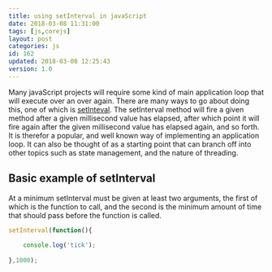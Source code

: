 ```yaml
---
title: using setInterval in javaScript
date: 2018-03-08 11:31:00
tags: [js,corejs]
layout: post
categories: js
id: 162
updated: 2018-03-08 12:25:43
version: 1.0
---
```


Many javaScript projects will require some kind of main application loop that will execute over an over again. There are many ways to go about doing this, one of which is [setInteval](https://developer.mozilla.org/en-US/docs/Web/API/WindowOrWorkerGlobalScope/setInterval). The setInterval method will fire a given method after a given millisecond value has elapsed, after which point it will fire again after the given millisecond value has elapsed again, and so forth. It is therefor a popular, and well known way of implementing an application loop. It can also be thought of as a starting point that can branch off into other topics such as state management, and the nature of threading.

<!-- more -->

## Basic example of setInterval

At a minimum setInterval must be given at least two arguments, the first of which is the function to call, and the second is the minimum amount of time that should pass before the function is called.

```js
setInterval(function(){
 
    console.log('tick');
 
},1000);
```